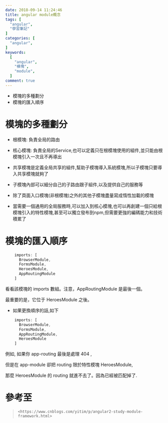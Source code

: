 ```yaml
---
date: 2018-09-14 11:24:46
title: angular module概念
tags: [
  "angular",
  "學習筆記"
]
categories: [
  "angular",
]
keywords:
  [
    "angular",
    "模塊",
    "module",
  ]
comment: true
---
```


- 模塊的多種劃分
- 模塊的匯入順序
<!--more-->

# 模塊的多種劃分

- 根模塊: 負責全局的路由

- 核心模塊: 負責全局的Service,也可以定義只在根模塊使用的組件,並只能由根模塊引入一次且不再導出

- 共享模塊是定義全局共享的組件,幫助子模塊導入系統模塊,所以子模塊只要導入共享模塊就夠了

- 子模塊內部可以細分自己的子路由跟子組件,以及提供自己的服務等

- 除了頁面入口模塊(非根模塊)之外的其他子模塊盡量寫成惰性加載的模塊

- 當需要一個通用的全局服務時,可以加入到核心模塊,也可以再創建一個只給根模塊引入的特性模塊,甚至可以獨立發布到npm,但需要更強的編碼能力和技術積累了


# 模塊的匯入順序

```js
    imports: [
      BrowserModule,
      FormsModule,
      HeroesModule,
      AppRoutingModule
    ]
```

看看該模塊的 imports 數組。注意，AppRoutingModule 是最後一個。

最重要的是，它位于 HeroesModule 之後。


- 如果更換順序的話,如下

```js
    imports: [
      BrowserModule,
      FormsModule,
      AppRoutingModule,
      HeroesModule
    ]
```

例如, 如果你 app-routing 最後是處理 404 ,

但是在 app-module 卻把 routing 限於特性模塊 HeroesModule,

那麼 HeroesModule 的 routing 就進不去了。因為已經被匹配掉了.

# 參考至

>`<https://www.cnblogs.com/yitim/p/angular2-study-module-framework.html>`




